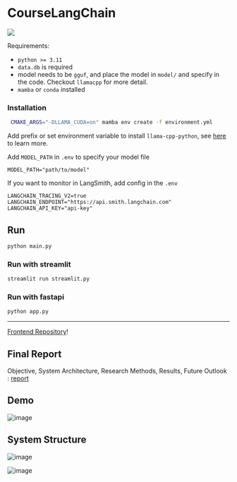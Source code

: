 # CourseLangChain

[![](https://dcbadge.vercel.app/api/server/n8w5qE4xyA)](https://discord.gg/n8w5qE4xyA)

Requirements:
- `python >= 3.11`
- `data.db` is required
- model needs to be `gguf`, and place the model in `model/` and specify in the code. Checkout `llamacpp` for more detail.
- `mamba` or `conda` installed


### Installation
```sh
 CMAKE_ARGS="-DLLAMA_CUDA=on" mamba env create -f environment.yml
```
Add prefix or set environment variable to install  `llama-cpp-python`, see [here](https://github.com/abetlen/llama-cpp-python) to learn more.

Add `MODEL_PATH` in `.env` to specify your model file

```
MODEL_PATH="path/to/model"
```

If you want to monitor in LangSmith, add config in the `.env`

```
LANGCHAIN_TRACING_V2=true
LANGCHAIN_ENDPOINT="https://api.smith.langchain.com"
LANGCHAIN_API_KEY="api-key"
```

## Run
```sh
python main.py
```

### Run with streamlit
```sh
streamlit run streamlit.py
```

### Run with fastapi
```sh
python app.py
```

***
[Frontend Repository](https://github.com/NCCUCourseScheduling/CourseLangChain-frontend)!

## Final Report
Objective, System Architecture, Research Methods, Results, Future Outlook : 
[report](https://docs.google.com/document/d/1CkelC_x8B_QnVHEiIZisG1d8BJwXoYg02lqaqgbQlFY/edit?usp=sharing) 

## Demo
![image](https://github.com/NCCUCourseScheduling/CourseLangChain/assets/74034659/ac8269dc-1765-48f6-a1bd-fcd8fc09a383)

## System Structure
![image](https://github.com/NCCUCourseScheduling/CourseLangChain/assets/74034659/f23cecc2-b9c4-42c3-a684-f33c799d33e7)

![image](https://github.com/NCCUCourseScheduling/CourseLangChain/assets/74034659/eb04a8a1-557e-428b-80d0-fcb8497b5562)


